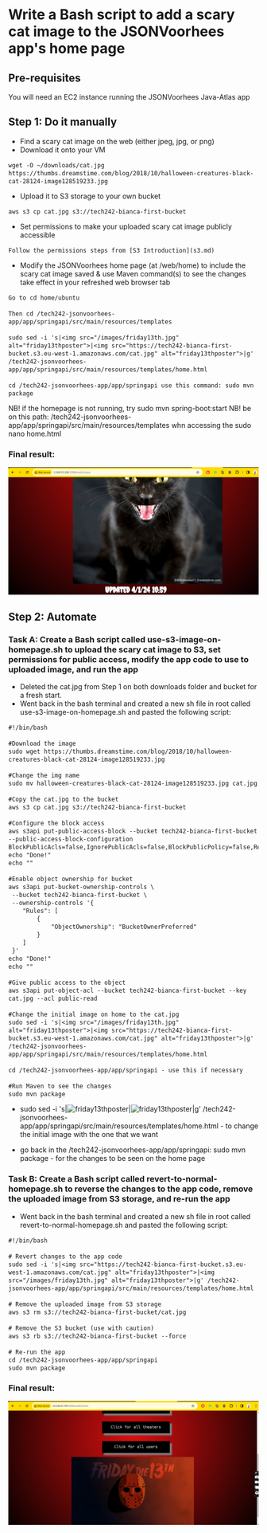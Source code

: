 # Write a Bash script to add a scary cat image to the JSONVoorhees app's home page

## Pre-requisites
You will need an EC2 instance running the JSONVoorhees Java-Atlas app

## Step 1: Do it manually
- Find a scary cat image on the web (either jpeg, jpg, or png)
- Download it onto your VM
```
wget -O ~/downloads/cat.jpg https://thumbs.dreamstime.com/blog/2018/10/halloween-creatures-black-cat-28124-image128519233.jpg

```
- Upload it to S3 storage to your own bucket
```
aws s3 cp cat.jpg s3://tech242-bianca-first-bucket
```

- Set permissions to make your uploaded scary cat image publicly accessible
```
Follow the permissions steps from [S3 Introduction](s3.md)
```
- Modify the JSONVoorhees home page (at /web/home) to include the scary cat image saved & use Maven command(s) to see the changes take effect in your refreshed web browser tab
```
Go to cd home/ubuntu

Then cd /tech242-jsonvoorhees-app/app/springapi/src/main/resources/templates

sudo sed -i 's|<img src="/images/friday13th.jpg" alt="friday13thposter">|<img src="https://tech242-bianca-first-bucket.s3.eu-west-1.amazonaws.com/cat.jpg" alt="friday13thposter">|g' /tech242-jsonvoorhees-app/app/springapi/src/main/resources/templates/home.html

cd /tech242-jsonvoorhees-app/app/springapi use this command: sudo mvn package

```

NB! if the homepage is not running, try sudo mvn spring-boot:start
NB! be on this path: /tech242-jsonvoorhees-app/app/springapi/src/main/resources/templates whn accessing the sudo nano home.html

### Final result:

![Result](<../readme-images/result manual.png>)

## Step 2: Automate
### Task A: Create a Bash script called use-s3-image-on-homepage.sh to upload the scary cat image to S3, set permissions for public access, modify the app code to use to uploaded image, and run the app

- Deleted the cat.jpg from Step 1 on both downloads folder and bucket for a fresh start.
- Went back in the bash terminal and created a new sh file in root called use-s3-image-on-homepage.sh and pasted the following script:

```
#!/bin/bash

#Download the image
sudo wget https://thumbs.dreamstime.com/blog/2018/10/halloween-creatures-black-cat-28124-image128519233.jpg

#Change the img name
sudo mv halloween-creatures-black-cat-28124-image128519233.jpg cat.jpg

#Copy the cat.jpg to the bucket
aws s3 cp cat.jpg s3://tech242-bianca-first-bucket

#Configure the block access
aws s3api put-public-access-block --bucket tech242-bianca-first-bucket --public-access-block-configuration BlockPublicAcls=false,IgnorePublicAcls=false,BlockPublicPolicy=false,RestrictPublicBuckets=false
echo "Done!"
echo ""

#Enable object ownership for bucket
aws s3api put-bucket-ownership-controls \
 --bucket tech242-bianca-first-bucket \
 --ownership-controls '{
    "Rules": [
        {
            "ObjectOwnership": "BucketOwnerPreferred"
        }
    ]
 }'
echo "Done!"
echo ""

#Give public access to the object
aws s3api put-object-acl --bucket tech242-bianca-first-bucket --key cat.jpg --acl public-read

#Change the initial image on home to the cat.jpg
sudo sed -i 's|<img src="/images/friday13th.jpg" alt="friday13thposter">|<img src="https://tech242-bianca-first-bucket.s3.eu-west-1.amazonaws.com/cat.jpg" alt="friday13thposter">|g' /tech242-jsonvoorhees-app/app/springapi/src/main/resources/templates/home.html

cd /tech242-jsonvoorhees-app/app/springapi - use this if necessary

#Run Maven to see the changes
sudo mvn package

```

- sudo sed -i 's|<img src="/images/friday13th.jpg" alt="friday13thposter">|<img src="https://tech242-bianca-first-bucket.s3.eu-west-1.amazonaws.com/cat.jpg" alt="friday13thposter">|g' /tech242-jsonvoorhees-app/app/springapi/src/main/resources/templates/home.html - to change the initial image with the one that we want

- go back in the /tech242-jsonvoorhees-app/app/springapi: sudo mvn package - for the changes to be seen on the home page


### Task B: Create a Bash script called revert-to-normal-homepage.sh to reverse the changes to the app code, remove the uploaded image from S3 storage, and re-run the app

- Went back in the bash terminal and created a new sh file in root called revert-to-normal-homepage.sh and pasted the following script:

```
#!/bin/bash

# Revert changes to the app code
sudo sed -i 's|<img src="https://tech242-bianca-first-bucket.s3.eu-west-1.amazonaws.com/cat.jpg" alt="friday13thposter">|<img src="/images/friday13th.jpg" alt="friday13thposter">|g' /tech242-jsonvoorhees-app/app/springapi/src/main/resources/templates/home.html

# Remove the uploaded image from S3 storage
aws s3 rm s3://tech242-bianca-first-bucket/cat.jpg

# Remove the S3 bucket (use with caution)
aws s3 rb s3://tech242-bianca-first-bucket --force

# Re-run the app
cd /tech242-jsonvoorhees-app/app/springapi
sudo mvn package

```

### Final result:

![Reverse](<../readme-images/reserve result.png>)